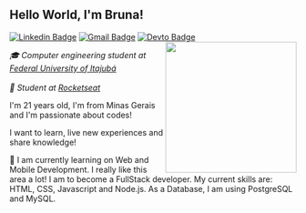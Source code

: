 ## Hello World, I'm Bruna!
[![Linkedin Badge](https://img.shields.io/badge/-brunalima-0bb971?style=flat-square&logo=Linkedin&logoColor=white&link=https://www.linkedin.com/in/brunalimadev/)](https://www.linkedin.com/in/brunalimadev/) 
[![Gmail Badge](https://img.shields.io/badge/-brunalimadev@gmail.com-0bb971?style=flat-square&logo=Gmail&logoColor=white&link=mailto:brunalimadev@gmail.com)](mailto:brunalimadev@gmail.com)
[![Devto Badge](https://img.shields.io/badge/-brunalima-0bb971?style=flat-square&logo=Dev.to&logoColor=white&link=https://dev.to/brufurtado)](https://dev.to/brufurtado)
<img align='right' src="https://media.giphy.com/media/dxODB9UE879RDqAh3o/giphy.gif" width="230">

<p><em> 🎓 Computer engineering student at <a href="https://unifei.edu.br/">Federal University of Itajubá</a><br><br>🚀 Student at <a href="https://rocketseat.com.br/">Rocketseat</a>
</em></p>

<p>I'm 21 years old, I'm from Minas Gerais and I'm passionate about codes!</p>

<p>I want to learn, live new experiences and share knowledge!</p>

💭 I am currently learning on Web and Mobile Development. I really like this area a lot! I am to become a FullStack developer. My current skills are: HTML, CSS, Javascript and Node.js. As a Database, I am using PostgreSQL and MySQL.


